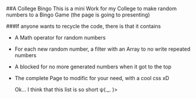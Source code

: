 ##A College Bingo
This is a mini Work for my College to make random numbers to a Bingo Game (the page is going to presenting)

###If anyone wants to recycle the code, there is that it contains
- A Math operator for random numbers
- For each new random number, a filter with an Array to no write repeated numbers
- A blocked for no more generated numbers when it got to the top
- The complete Page to modific for your need, with a cool css xD

  Ok... I think that this list is so short ψ(._. )>
